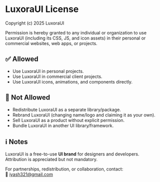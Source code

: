 # LuxoraUI License

Copyright (c) 2025 LuxoraUI

Permission is hereby granted to any individual or organization to use LuxoraUI 
(including its CSS, JS, and icon assets) in their personal or commercial 
websites, web apps, or projects.

## ✅ Allowed
- Use LuxoraUI in personal projects.
- Use LuxoraUI in commercial client projects.
- Use LuxoraUI icons, animations, and components directly.

## 🚫 Not Allowed
- Redistribute LuxoraUI as a separate library/package.
- Rebrand LuxoraUI (changing name/logo and claiming it as your own).
- Sell LuxoraUI as a product without explicit permission.
- Bundle LuxoraUI in another UI library/framework.

## ℹ️ Notes
LuxoraUI is a free-to-use **UI brand** for designers and developers.  
Attribution is appreciated but not mandatory.

For partnerships, redistribution, or collaboration, contact:  
📩 iyash321@gmail.com
